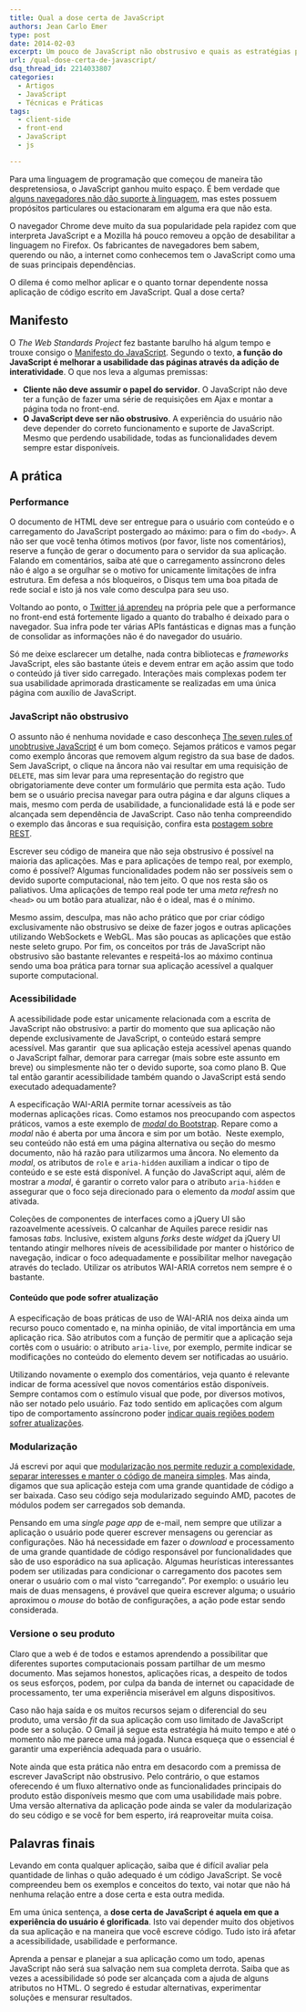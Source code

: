 ```yaml
---
title: Qual a dose certa de JavaScript
authors: Jean Carlo Emer
type: post
date: 2014-02-03
excerpt: Um pouco de JavaScript não obstrusivo e quais as estratégias para garantir uma boa performance e acessibilidade em aplicações ricas.
url: /qual-dose-certa-de-javascript/
dsq_thread_id: 2214033807
categories:
  - Artigos
  - JavaScript
  - Técnicas e Práticas
tags:
  - client-side
  - front-end
  - JavaScript
  - js

---
```

Para uma linguagem de programação que começou de maneira tão despretensiosa, o JavaScript ganhou muito espaço. É bem verdade que [alguns navegadores não dão suporte à linguagem][1], mas estes possuem propósitos particulares ou estacionaram em alguma era que não esta.

O navegador Chrome deve muito da sua popularidade pela rapidez com que interpreta JavaScript e a Mozilla há pouco removeu a opção de desabilitar a linguagem no Firefox. Os fabricantes de navegadores bem sabem, querendo ou não, a internet como conhecemos tem o JavaScript como uma de suas principais dependências.

O dilema é como melhor aplicar e o quanto tornar dependente nossa aplicação de código escrito em JavaScript. Qual a dose certa?

## Manifesto

O _The Web Standards Project_ fez bastante barulho há algum tempo e trouxe consigo o [Manifesto do JavaScript][2]. Segundo o texto, **a função do JavaScript é melhorar a usabilidade das páginas através da adição de interatividade**. O que nos leva a algumas premissas:

  * **Cliente não deve assumir o papel do servidor**. O JavaScript não deve ter a função de fazer uma série de requisições em Ajax e montar a página toda no front-end.
  * **O JavaScript deve ser não obstrusivo**. A experiência do usuário não deve depender do correto funcionamento e suporte de JavaScript. Mesmo que perdendo usabilidade, todas as funcionalidades devem sempre estar disponíveis.

## A prática

### Performance

O documento de HTML deve ser entregue para o usuário com conteúdo e o carregamento do JavaScript postergado ao máximo: para o fim do `<body>`. A não ser que você tenha ótimos motivos (por favor, liste nos comentários), reserve a função de gerar o documento para o servidor da sua aplicação. Falando em comentários, saiba até que o carregamento assíncrono deles não é algo a se orgulhar se o motivo for unicamente limitações de infra estrutura. Em defesa a nós bloqueiros, o Disqus tem uma boa pitada de rede social e isto já nos vale como desculpa para seu uso.

Voltando ao ponto, o [Twitter já aprendeu][3] na própria pele que a performance no front-end está fortemente ligado a quanto do trabalho é deixado para o navegador. Sua infra pode ter várias APIs fantásticas e dignas mas a função de consolidar as informações não é do navegador do usuário.

Só me deixe esclarecer um detalhe, nada contra bibliotecas e _frameworks_ JavaScript, eles são bastante úteis e devem entrar em ação assim que todo o conteúdo já tiver sido carregado. Interações mais complexas podem ter sua usabilidade aprimorada drasticamente se realizadas em uma única página com auxílio de JavaScript.

### JavaScript não obstrusivo

O assunto não é nenhuma novidade e caso desconheça [The seven rules of unobtrusive JavaScript][4] é um bom começo. Sejamos práticos e vamos pegar como exemplo âncoras que removem algum registro da sua base de dados. Sem JavaScript, o clique na âncora não vai resultar em uma requisição de `DELETE`, mas sim levar para uma representação do registro que obrigatoriamente deve conter um formulário que permita esta ação. Tudo bem se o usuário precisa navegar para outra página e dar alguns cliques a mais, mesmo com perda de usabilidade, a funcionalidade está lá e pode ser alcançada sem dependência de JavaScript. Caso não tenha compreendido o exemplo das âncoras e sua requisição, confira esta [postagem sobre REST][5].

Escrever seu código de maneira que não seja obstrusivo é possível na maioria das aplicações. Mas e para aplicações de tempo real, por exemplo, como é possível? Algumas funcionalidades podem não ser possíveis sem o devido suporte computacional, não tem jeito. O que nos resta são os paliativos. Uma aplicações de tempo real pode ter uma _meta refresh_ no `<head>` ou um botão para atualizar, não é o ideal, mas é o mínimo.

Mesmo assim, desculpa, mas não acho prático que por criar código exclusivamente não obstrusivo se deixe de fazer jogos e outras aplicações utilizando WebSockets e WebGL. Mas são poucas as aplicações que estão neste seleto grupo. Por fim, os conceitos por trás de JavaScript não obstrusivo são bastante relevantes e respeitá-los ao máximo continua sendo uma boa prática para tornar sua aplicação acessível a qualquer suporte computacional.

### Acessibilidade

A acessibilidade pode estar unicamente relacionada com a escrita de JavaScript não obstrusivo: a partir do momento que sua aplicação não depende exclusivamente de JavaScript, o conteúdo estará sempre acessível. Mas garantir  que sua aplicação esteja acessível apenas quando o JavaScript falhar, demorar para carregar (mais sobre este assunto em breve) ou simplesmente não ter o devido suporte, soa como plano B. Que tal então garantir acessibilidade também quando o JavaScript está sendo executado adequadamente?

A especificação WAI-ARIA permite tornar acessíveis as tão modernas aplicações ricas. Como estamos nos preocupando com aspectos práticos, vamos a este exemplo de [_modal_ do Bootstrap][6]. Repare como a _modal_ não é aberta por uma âncora e sim por um botão.  Neste exemplo, seu conteúdo não está em uma página alternativa ou seção do mesmo documento, não há razão para utilizarmos uma âncora. No elemento da _modal_, os atributos de `role` e `aria-hidden` auxiliam a indicar o tipo de conteúdo e se este está disponível. A função do JavaScript aqui, além de mostrar a _modal_, é garantir o correto valor para o atributo `aria-hidden` e assegurar que o foco seja direcionado para o elemento da _modal_ assim que ativada.

Coleções de componentes de interfaces como a jQuery UI são razoavelmente acessíveis. O calcanhar de Aquiles parece residir nas famosas _tabs._ Inclusive, existem alguns _forks_ deste _widget_ da jQuery UI tentando atingir melhores níveis de acessibilidade por manter o histórico de navegação, indicar o foco adequadamente e possibilitar melhor navegação através do teclado. Utilizar os atributos WAI-ARIA corretos nem sempre é o bastante.

#### Conteúdo que pode sofrer atualização

A especificação de boas práticas de uso de WAI-ARIA nos deixa ainda um recurso pouco comentado e, na minha opinião, de vital importância em uma aplicação rica. São atributos com a função de permitir que a aplicação seja cortês com o usuário: o atributo `aria-live`, por exemplo, permite indicar se modificações no conteúdo do elemento devem ser notificadas ao usuário.

Utilizando novamente o exemplo dos comentários, veja quanto é relevante indicar de forma acessível que novos comentários estão disponíveis. Sempre contamos com o estímulo visual que pode, por diversos motivos, não ser notado pelo usuário. Faz todo sentido em aplicações com algum tipo de comportamento assíncrono poder [indicar quais regiões podem sofrer atualizações][7].

### Modularização

Já escrevi por aqui que [modularização nos permite reduzir a complexidade, separar interesses e manter o código de maneira simples][8]. Mas ainda, digamos que sua aplicação esteja com uma grande quantidade de código a ser baixada. Caso seu código seja modularizado seguindo AMD, pacotes de módulos podem ser carregados sob demanda.

Pensando em uma _single page app_ de e-mail, nem sempre que utilizar a aplicação o usuário pode querer escrever mensagens ou gerenciar as configurações. Não há necessidade em fazer o _download_ e processamento de uma grande quantidade de código responsável por funcionalidades que são de uso esporádico na sua aplicação. Algumas heurísticas interessantes podem ser utilizadas para condicionar o carregamento dos pacotes sem onerar o usuário com o mal visto &#8220;carregando&#8221;. Por exemplo: o usuário leu mais de duas mensagens, é provável que queira escrever alguma; o usuário aproximou o _mouse_ do botão de configurações, a ação pode estar sendo considerada.

### Versione o seu produto

Claro que a web é de todos e estamos aprendendo a possibilitar que diferentes suportes computacionais possam partilhar de um mesmo documento. Mas sejamos honestos, aplicações ricas, a despeito de todos os seus esforços, podem, por culpa da banda de internet ou capacidade de processamento, ter uma experiência miserável em alguns dispositivos.

Caso não haja saída e os muitos recursos sejam o diferencial do seu produto, uma versão _fit_ da sua aplicação com uso limitado de JavaScript pode ser a solução. O Gmail já segue esta estratégia há muito tempo e até o momento não me parece uma má jogada. Nunca esqueça que o essencial é garantir uma experiência adequada para o usuário.

Note ainda que esta prática não entra em desacordo com a premissa de escrever JavaScript não obstrusivo. Pelo contrário, o que estamos oferecendo é um fluxo alternativo onde as funcionalidades principais do produto estão disponíveis mesmo que com uma usabilidade mais pobre. Uma versão alternativa da aplicação pode ainda se valer da modularização do seu código e se você for bem esperto, irá reaproveitar muita coisa.

## Palavras finais

Levando em conta qualquer aplicação, saiba que é difícil avaliar pela quantidade de linhas o quão adequado é um código JavaScript. Se você compreendeu bem os exemplos e conceitos do texto, vai notar que não há nenhuma relação entre a dose certa e esta outra medida.

Em uma única sentença, a **dose certa de JavaScript é aquela em que a experiência do usuário é glorificada**. Isto vai depender muito dos objetivos da sua aplicação e na maneira que você escreve código. Tudo isto irá afetar a acessibilidade, usabilidade e performance.

Aprenda a pensar e planejar a sua aplicação como um todo, apenas JavaScript não será sua salvação nem sua completa derrota. Saiba que as vezes a acessibilidade só pode ser alcançada com a ajuda de alguns atributos no HTML. O segredo é estudar alternativas, experimentar soluções e mensurar resultados.

 [1]: http://en.wikipedia.org/wiki/Comparison_of_web_browsers#JavaScript_support
 [2]: http://www.webstandards.org/action/dstf/manifesto
 [3]: https://blog.twitter.com/2012/improving-performance-on-twittercom
 [4]: http://dev.opera.com/articles/view/the-seven-rules-of-unobtrusive-javascrip
 [5]: http://tableless.com.br/o-grande-desencontro-http-com-o-html
 [6]: http://getbootstrap.com/javascript/#modals
 [7]: http://www.w3.org/WAI/PF/aria-practices/#liveprops
 [8]: http://tableless.com.br/modularizacao-em-javascript